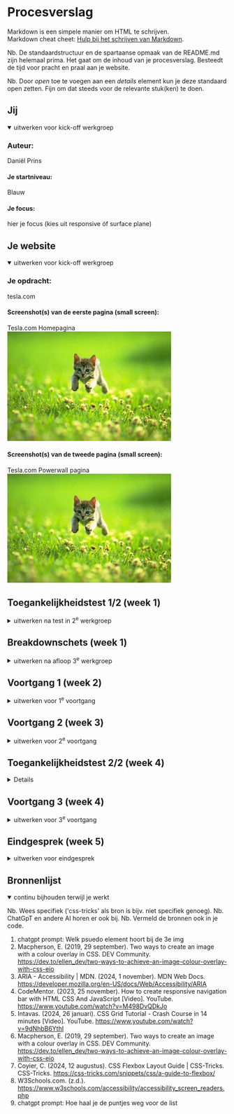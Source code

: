# Procesverslag
Markdown is een simpele manier om HTML te schrijven.  
Markdown cheat cheet: [Hulp bij het schrijven van Markdown](https://github.com/adam-p/markdown-here/wiki/Markdown-Cheatsheet).

Nb. De standaardstructuur en de spartaanse opmaak van de README.md zijn helemaal prima. Het gaat om de inhoud van je procesverslag. Besteedt de tijd voor pracht en praal aan je website.

Nb. Door *open* toe te voegen aan een *details* element kun je deze standaard open zetten. Fijn om dat steeds voor de relevante stuk(ken) te doen.





## Jij

<details open>
  <summary>uitwerken voor kick-off werkgroep</summary>

  ### Auteur:
 Daniël Prins

  #### Je startniveau:
  Blauw

  #### Je focus:
  hier je focus (kies uit responsive óf surface plane)
 
</details>





## Je website

<details open>
  <summary>uitwerken voor kick-off werkgroep</summary>

  ### Je opdracht:
  tesla.com

  #### Screenshot(s) van de eerste pagina (small screen): 
  Tesla.com Homepagina
  <img src="readme-images/dummy-plaatje.jpg" width="375px" alt="omschrijving van de pagina">

  #### Screenshot(s) van de tweede pagina (small screen):
  Tesla.com Powerwall pagina
  <img src="readme-images/dummy-plaatje.jpg" width="375px" alt="omschrijving van de pagina">
 
</details>



## Toegankelijkheidstest 1/2 (week 1)

<details>
  <summary>uitwerken na test in 2<sup>e</sup> werkgroep</summary>

  ### Bevindingen
Ik begon de WCAG-test door de screenreader in te schakelen. In het begin had ik geen idee wat ik aan het doen was. De toetsen waren totaal niet duidelijk voor me, maar na een tijdje begon ik er langzaam aan gewend te raken en ging het steeds soepeler. De Tesla-pagina is behoorlijk minimalistisch, dus er gebeurde niet veel, wat het gebruik van de screenreader een stuk gemakkelijker maakte. Wat me opviel, zowel bij mijn screenreader als bij die van Brita, met wie ik de opdracht samen deed, was dat er enorm veel werd voorgelezen dat niet zichtbaar was op de pagina. Er werd veel extra informatie gedeeld over afbeeldingen die helemaal niet relevant waren voor wat je zag. Ook merkte ik dat de screenreader bij sommige afbeeldingen informatie gaf die van de hele site kwam, terwijl ik alleen maar wilde weten wat die ene afbeelding betekende. Ik vond het zelf best lastig.

</details>



## Breakdownschets (week 1)

<details>
  <summary>uitwerken na afloop 3<sup>e</sup> werkgroep</summary>

  ### de hele pagina: 
  <img src="readme-images/dummy-plaatje.jpg" width="375px" alt="breakdown van de hele pagina">
  Ik heb de breakdown schets uitgetekent, want ik vind het dan makkelijker en overzichtelijker om te begrijpen wat elk deel van de website inhoudt. Dus hierboven zie je mijn getekende break down schets


</details>





## Voortgang 1 (week 2)

<details>
  <summary>uitwerken voor 1<sup>e</sup> voortgang</summary>

  ### Stand van zaken
  Ik had een lastige start. Ik wilde in eerste instantie de website dopper kiezen, maar merkte na de eerste week dat die gewoon veel te hoog gegrepen was voor de piste waar ik op bevind. Ik wist hier nog niet zo goed welke website ik wel moest kiezen.


  ### Verslag van meeting
  hier na afloop snel de uitkomsten van de meeting vastleggen

  - Snel een nieuwe website vinden
  - Een begin maken

</details>





## Voortgang 2 (week 3)

<details>
  <summary>uitwerken voor 2<sup>e</sup> voortgang</summary>

  ### Stand van zaken
  Hier liep ik echt enorm achter. Door mijn uitstel gedrag en door het kiezen van een te lastige website had ik gewoon nogsteeds niks staan. Hierdoor heb ik op een ander moment hulp gekregen van de student assistenten en ben daardoor wel echt enorm verder geholpen.


  ### Verslag van meeting
  - Keihard aan de bak gaan
  - Heel snel beginnen nu je de website hebt uitgekozen

</details>





## Toegankelijkheidstest 2/2 (week 4)

<details>

  ### Bevindingen
  - Contrast heb ik verbeterd
  - Ik heb meer nagedacht over een overzichtelijke screenplay
  - Mijn screenplay taal staat in het engels, maar de alternatieve tekst is in het nederlands, dus ik moet een van de twee aanpassen

</details>





## Voortgang 3 (week 4)

<details>
  <summary>uitwerken voor 3<sup>e</sup> voortgang</summary>

  ### Stand van zaken
  Ik ben echt opgeschoten, maar ik ben super bang dat ik het niet ga halen. Het is wel echt mijn eigen schuld door te weinig tijd te stoppen in FED. Ik vind wat ik er mee kan super cool, maar het ligt me gewoon niet. Daardoor besteed ik liever tijd aan iets wat ik leuk vind ookal is dat echt de slechtste oplossing. 



  ### Verslag van meeting
  hier na afloop snel de uitkomsten van de meeting vastleggen

  - Inhaalsprint maken, want anders red je het niet

</details>





## Eindgesprek (week 5)

<details>
  <summary>uitwerken voor eindgesprek</summary>

  ### Je uitkomst - karakteristiek screenshots:
  <img src="readme-images/dummy-plaatje.jpg" width="375px" alt="uitomst opdracht 1">
Ik ben tevreden, maar niet volledig blij met het eindresultaat. Ik denk dat ik vanaf het begin veel meer tijd had moeten steken in het proces. Vaak denk ik dat het wel goedkomt, maar op een gegeven moment blijkt dat toch niet het geval te zijn, en dan zit ik met de gevolgen. Dat was hier zeker het geval. Het is me gewoon niet gelukt om alles voor week 5 af te krijgen. Nu, tijdens de herkansing, ben ik echt hard aan de slag gegaan en ben daar wel tevreden over. Maar als ik terugkijk op mijn leerproces, weet ik dat het beter had gekund. Toch ben ik echt blij met hoe mijn website werkt en eruitziet.

  ### Dit ging goed/Heb ik geleerd: 
  <img src="readme-images/dummy-plaatje.jpg" width="375px" alt="top">
Wat ik heb geleerd, is echt ontzettend veel. Ik ben misschien geen meester in CSS, maar ik heb zeker grote stappen gezet. Waar ik eerst elke keer weer flexbox moest opzoeken, kan ik nu in één keer zeggen waar ik iets wil plaatsen, zonder het internet te raadplegen. Ik vind wel dat ik trots mag zijn, maar ik blijf ook kritisch op mezelf. Dit vak heeft me echt geleerd dat het niet altijd vanzelf goedkomt en dat je alles zelf in handen hebt. Ik had eerst niks ingeleverd, dus helaas niet gehaald, maar dat betekent ook dat ik de enige ben die het kan veranderen. Daarom heb ik mijn uiterste best gedaan om er toch iets van te maken.

  ### Dit was lastig/Is niet gelukt:
  Korte omschrijving met plaatjes

  <img src="readme-images/dummy-plaatje.jpg" width="375px" alt="bummer">
  Er blijven constant dingen die ik zou willen verbeteren of mooier had willen maken. Bijvoorbeeld dat het me maar niet lukte om het Tesla-logo goed in beeld te krijgen, of dat de H1 bovenaan ineens verdwijnt op mobiel. Ik denk ook dat als ik eerder om hulp had gevraagd of gewoon eerder was begonnen, ik het echt veel toffer had kunnen maken.
</details>





## Bronnenlijst

<details open>
  <summary>continu bijhouden terwijl je werkt</summary>

  Nb. Wees specifiek ('css-tricks' als bron is bijv. niet specifiek genoeg). 
  Nb. ChatGpT en andere AI horen er ook bij.
  Nb. Vermeld de bronnen ook in je code.

  1. chatgpt prompt: Welk psuedo element hoort bij de 3e img
  2. Macpherson, E. (2019, 29 september). Two ways to create an image with a colour overlay in CSS. DEV Community. https://dev.to/ellen_dev/two-ways-to-achieve-an-image-colour-overlay-with-css-eio
  3. ARIA - Accessibility | MDN. (2024, 1 november). MDN Web Docs. https://developer.mozilla.org/en-US/docs/Web/Accessibility/ARIA
  4. CodeMentor. (2023, 25 november). How to create responsive navigation bar with HTML CSS And JavaScript [Video]. YouTube. https://www.youtube.com/watch?v=M498DvQDkJo
  5. Intavas. (2024, 26 januari). CSS Grid Tutorial - Crash Course in 14 minutes [Video]. YouTube. https://www.youtube.com/watch?v=9dNhbB6YthI
  6. Macpherson, E. (2019, 29 september). Two ways to create an image with a colour overlay in CSS. DEV Community. https://dev.to/ellen_dev/two-ways-to-achieve-an-image-colour-overlay-with-css-eio
  7. Coyier, C. (2024, 12 augustus). CSS Flexbox Layout Guide | CSS-Tricks. CSS-Tricks. https://css-tricks.com/snippets/css/a-guide-to-flexbox/
  8. W3Schools.com. (z.d.). https://www.w3schools.com/accessibility/accessibility_screen_readers.php
  9. chatgpt prompt: Hoe haal je de puntjes weg voor de list

</details>
